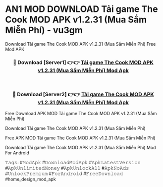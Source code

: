 # AN1 MOD DOWNLOAD Tải game The Cook MOD APK v1.2.31 (Mua Sắm Miễn Phí) - vu3gm
Download Tải game The Cook MOD APK v1.2.31 (Mua Sắm Miễn Phí) Free Mod APK

<div align="center">
<h3>🔴 Download [Server1] 👉👉 <a href="https://apk-comot.site?title=Tải_game_The_Cook_MOD_APK_v1.2.31_(Mua_Sắm_Miễn_Phí)">Tải game The Cook MOD APK v1.2.31 (Mua Sắm Miễn Phí) Mod Apk</a></h3><br>

<h3>🔴 Download [Server2] 👉👉 <a href="https://apk-comot.site?title=Tải_game_The_Cook_MOD_APK_v1.2.31_(Mua_Sắm_Miễn_Phí)">Tải game The Cook MOD APK v1.2.31 (Mua Sắm Miễn Phí) Mod Apk</a></h3>
</div>


Free Download APK MOD Tải game The Cook MOD APK v1.2.31 (Mua Sắm Miễn Phí)

Download Tải game The Cook MOD APK v1.2.31 (Mua Sắm Miễn Phí) 

Free APK MOD Tải game The Cook MOD APK v1.2.31 (Mua Sắm Miễn Phí) 

Download Tải game The Cook MOD APK v1.2.31 (Mua Sắm Miễn Phí) Mod For Android

𝚃𝚊𝚐𝚜: #𝙼𝚘𝚍𝙰𝚙𝚔 #𝙳𝚘𝚠𝚗𝚕𝚘𝚊𝚍𝙼𝚘𝚍𝙰𝚙𝚔 #𝙰𝚙𝚔𝙻𝚊𝚝𝚎𝚜𝚝𝚅𝚎𝚛𝚜𝚒𝚘𝚗 #𝙰𝚙𝚔𝚄𝚗𝚕𝚒𝚖𝚒𝚝𝚎𝚍𝙼𝚘𝚗𝚎𝚢 #𝙰𝚙𝚔𝚄𝚗𝚕𝚘𝚌𝚔𝙰𝚕𝚕 #𝙰𝚙𝚔𝙽𝚘𝙰𝚍𝚜 #𝚄𝚗𝚕𝚘𝚌𝚔𝙿𝚛𝚎𝚖𝚒𝚞𝚖 #𝙵𝚘𝚛𝙰𝚗𝚍𝚛𝚘𝚒𝚍 #𝙵𝚛𝚎𝚎𝙳𝚘𝚠𝚗𝚕𝚘𝚊𝚍 #home_design_mod_apk